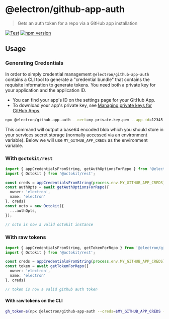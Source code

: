 # @electron/github-app-auth

> Gets an auth token for a repo via a GitHub app installation

[![Test](https://github.com/electron/github-app-auth/actions/workflows/test.yml/badge.svg)](https://github.com/electron/github-app-auth/actions/workflows/test.yml)
[![npm version](https://img.shields.io/npm/v/@electron/github-app-auth.svg)](https://npmjs.org/package/@electron/github-app-auth)

## Usage

### Generating Credentials

In order to simply credential management `@electron/github-app-auth` contains
a CLI tool to generate a "credential bundle" that contains the requisite
information to generate tokens.  You need both a private key for your
application and the application ID.

* You can find your app's ID on the settings page for your GitHub App.
* To download your app's private key, see [Managing private keys for GitHub Apps](https://docs.github.com/en/apps/creating-github-apps/authenticating-with-a-github-app/managing-private-keys-for-github-apps).

```bash
npx @electron/github-app-auth --cert=my-private.key.pem --app-id=12345
```

This command will output a base64 encoded blob which you should store in your
services secret storage (normally accessed via an environment variable).  Below
we will use `MY_GITHUB_APP_CREDS` as the environment variable.

### With `@octokit/rest`

```typescript
import { appCredentialsFromString, getAuthOptionsForRepo } from '@electron/github-app-auth';
import { Octokit } from '@octokit/rest';

const creds = appCredentialsFromString(process.env.MY_GITHUB_APP_CREDS);
const authOpts = await getAuthOptionsForRepo({
  owner: 'electron',
  name: 'electron'
}, creds)
const octo = new Octokit({
  ...authOpts,
});

// octo is now a valid octokit instance
```

### With raw tokens

```typescript
import { appCredentialsFromString, getTokenForRepo } from '@electron/github-app-auth';
import { Octokit } from '@octokit/rest';

const creds = appCredentialsFromString(process.env.MY_GITHUB_APP_CREDS);
const token = await getTokenForRepo({
  owner: 'electron',
  name: 'electron'
}, creds)

// token is now a valid github auth token
```

#### With raw tokens on the CLI

```bash
gh_token=$(npx @electron/github-app-auth --creds=$MY_GITHUB_APP_CREDS --owner=electron --repo=electron)
```
